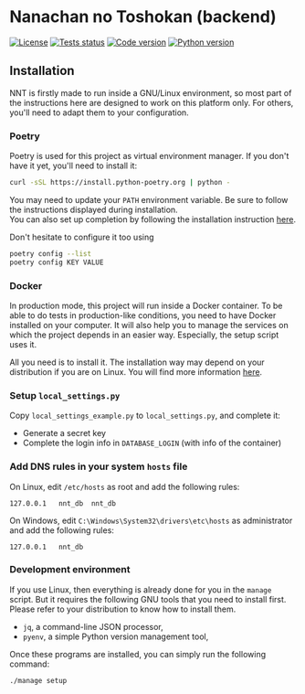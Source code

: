 Nanachan no Toshokan (backend)
==============================

[![License](https://img.shields.io/badge/license-MIT-green)](https://github.com/Japan7/nanachan-no-toshokan-backend/blob/main/LICENSE)
[![Tests status](https://github.com/Japan7/nanachan-no-toshokan-backend/actions/workflows/build.yml/badge.svg?branch=main&event=push)](https://github.com/Japan7/nanachan-no-toshokan-backend/actions?query=workflow%3ABuild+branch%3Amain+event%3Apush)
[![Code version](https://img.shields.io/github/v/tag/Japan7/nanachan-no-toshokan-backend?color=blue&label=version&sort=semver)](https://github.com/Japan7/nanachan-no-toshokan-backend/actions?query=workflow%3ARelease)
[![Python version](https://img.shields.io/badge/python-3.10-orange)](https://docs.python.org/3.10/)

Installation
------------

NNT is firstly made to run inside a GNU/Linux environment, so most part of the instructions here are designed to work on
this platform only. For others, you'll need to adapt them to your configuration.

### Poetry

Poetry is used for this project as virtual environment manager. If you don't have it yet,
you'll need to install it:

```bash
curl -sSL https://install.python-poetry.org | python -
```

You may need to update your `PATH` environment variable. Be sure to follow the instructions displayed during
installation.  
You can also set up completion by following the installation instruction
[here](https://poetry.eustace.io/docs/#enable-tab-completion-for-bash-fish-or-zsh).

Don't hesitate to configure it too using

```bash
poetry config --list
poetry config KEY VALUE
```

### Docker

In production mode, this project will run inside a Docker container. To be able to do tests in
production-like conditions, you need to have Docker installed on your computer. It will also help
you to manage the services on which the project depends in an easier way. Especially, the setup
script uses it.

All you need is to install it. The installation way may depend on your distribution if you are
on Linux. You will find more information [here](https://docs.docker.com/install/).

### Setup `local_settings.py`

Copy `local_settings_example.py` to `local_settings.py`, and complete it:

- Generate a secret key
- Complete the login info in `DATABASE_LOGIN` (with info of the container)

### Add DNS rules in your system `hosts` file

On Linux, edit `/etc/hosts` as root and add the following rules:

```
127.0.0.1   nnt_db  nnt_db
```

On Windows, edit `C:\Windows\System32\drivers\etc\hosts` as administrator and add the following
rules:

```
127.0.0.1   nnt_db
```

### Development environment

If you use Linux, then everything is already done for you in the `manage` script. But it
requires the following GNU tools that you need to install first. Please refer to your
distribution to know how to install them.

- `jq`, a command-line JSON processor,
- `pyenv`, a simple Python version management tool,

Once these programs are installed, you can simply run the following command:

```bash
./manage setup
```
